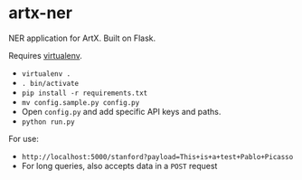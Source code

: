 artx-ner
========

NER application for ArtX. Built on Flask.

Requires [virtualenv](http://www.virtualenv.org/en/latest/).

* `virtualenv .`
* `. bin/activate`
* `pip install -r requirements.txt`
* `mv config.sample.py config.py`
* Open `config.py` and add specific API keys and paths.
* `python run.py`

For use:

* `http://localhost:5000/stanford?payload=This+is+a+test+Pablo+Picasso`
* For long queries, also accepts data in a `POST` request